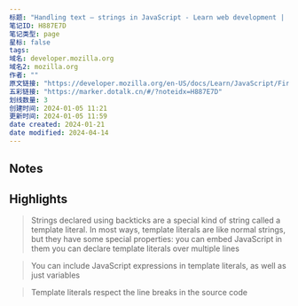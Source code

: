 ```yaml
---
标题: "Handling text — strings in JavaScript - Learn web development | MDN"
笔记ID: H887E7D
笔记类型: page
星标: false
tags: 
域名: developer.mozilla.org
域名2: mozilla.org
作者: ""
原文链接: "https://developer.mozilla.org/en-US/docs/Learn/JavaScript/First_steps/Strings"
五彩链接: "https://marker.dotalk.cn/#/?noteidx=H887E7D"
划线数量: 3
创建时间: 2024-01-05 11:21
更新时间: 2024-01-05 11:59
date created: 2024-01-21
date modified: 2024-04-14
---
```


## Notes


## Highlights
> Strings declared using backticks are a special kind of string called a template literal. In most ways, template literals are like normal strings, but they have some special properties:
> you can embed JavaScript in them
> you can declare template literals over multiple lines

> You can include JavaScript expressions in template literals, as well as just variables

> Template literals respect the line breaks in the source code

